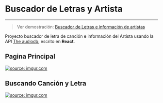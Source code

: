 # Buscador de Letras y Artista

------------

>  Ver demostración: [Buscador de Letras e información de artistas](https://react-buscador-letras-informacion-artista.netlify.app/)

Proyecto buscador de letra de canción e información del Artista usando la API [The audiodb](https://www.theaudiodb.com "The audiodb"), escrito en **React**.

## Pagina Principal
<a href="https://imgur.com/mYawW2A"><img src="https://i.imgur.com/mYawW2A.png" title="source: imgur.com" /></a>

## Buscando Canción y Letra
<a href="https://imgur.com/N7YmpLx"><img src="https://i.imgur.com/N7YmpLx.png" title="source: imgur.com" /></a>
